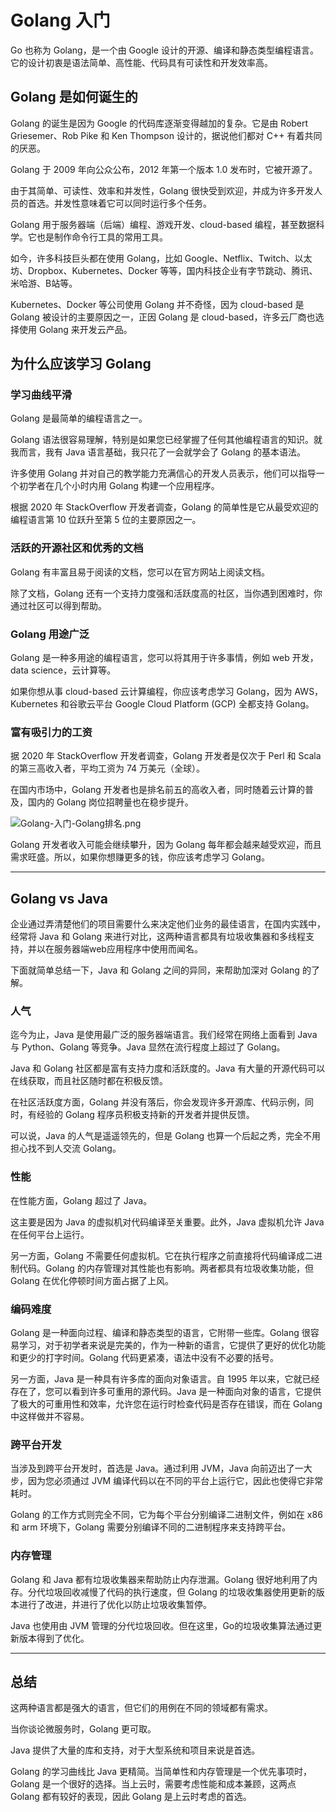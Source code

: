 # Golang 入门

Go 也称为 Golang，是一个由 Google 设计的开源、编译和静态类型编程语言。它的设计初衷是语法简单、高性能、代码具有可读性和开发效率高。

## Golang 是如何诞生的

Golang 的诞生是因为 Google 的代码库逐渐变得越加的复杂。它是由 Robert Griesemer、Rob Pike 和 Ken Thompson 设计的，据说他们都对 C++ 有着共同的厌恶。

Golang 于 2009 年向公众公布，2012 年第一个版本 1.0 发布时，它被开源了。

由于其简单、可读性、效率和并发性，Golang 很快受到欢迎，并成为许多开发人员的首选。并发性意味着它可以同时运行多个任务。

Golang 用于服务器端（后端）编程、游戏开发、cloud-based 编程，甚至数据科学。它也是制作命令行工具的常用工具。

如今，许多科技巨头都在使用 Golang，比如 Google、Netflix、Twitch、以太坊、Dropbox、Kubernetes、Docker 等等，国内科技企业有字节跳动、腾讯、米哈游、B站等。

Kubernetes、Docker 等公司使用 Golang 并不奇怪，因为 cloud-based 是 Golang 被设计的主要原因之一，正因 Golang 是 cloud-based，许多云厂商也选择使用 Golang 来开发云产品。

## 为什么应该学习 Golang

### 学习曲线平滑

Golang 是最简单的编程语言之一。

Golang 语法很容易理解，特别是如果您已经掌握了任何其他编程语言的知识。就我而言，我有 Java 语言基础，我只花了一会就学会了 Golang 的基本语法。

许多使用 Golang 并对自己的教学能力充满信心的开发人员表示，他们可以指导一个初学者在几个小时内用 Golang 构建一个应用程序。

根据 2020 年 StackOverflow 开发者调查，Golang 的简单性是它从最受欢迎的编程语言第 10 位跃升至第 5 位的主要原因之一。

### 活跃的开源社区和优秀的文档

Golang 有丰富且易于阅读的文档，您可以在官方网站上阅读文档。

除了文档，Golang 还有一个支持力度强和活跃度高的社区，当你遇到困难时，你通过社区可以得到帮助。

### Golang 用途广泛

Golang 是一种多用途的编程语言，您可以将其用于许多事情，例如 web 开发，data science，云计算等。

如果你想从事 cloud-based 云计算编程，你应该考虑学习 Golang，因为 AWS，Kubernetes 和谷歌云平台 Google Cloud Platform (GCP) 全都支持 Golang。

### 富有吸引力的工资

据 2020 年 StackOverflow 开发者调查，Golang 开发者是仅次于 Perl 和 Scala 的第三高收入者，平均工资为 74 万美元（全球）。

在国内市场中，Golang 开发者也是排名前五的高收入者，同时随着云计算的普及，国内的 Golang 岗位招聘量也在稳步提升。

![Golang-入门-Golang排名.png](https://cnymw.github.io/GolangStudy/docs/Golang-入门/Golang-入门-Golang排名.png)

Golang 开发者收入可能会继续攀升，因为 Golang 每年都会越来越受欢迎，而且需求旺盛。所以，如果你想赚更多的钱，你应该考虑学习 Golang。

---

## Golang vs Java

企业通过弄清楚他们的项目需要什么来决定他们业务的最佳语言，在国内实践中，经常将 Java 和 Golang 来进行对比，这两种语言都具有垃圾收集器和多线程支持，并以在服务器端web应用程序中使用而闻名。

下面就简单总结一下，Java 和 Golang 之间的异同，来帮助加深对 Golang 的了解。

### 人气

迄今为止，Java 是使用最广泛的服务器端语言。我们经常在网络上面看到 Java 与 Python、Golang 等竞争。Java 显然在流行程度上超过了 Golang。

Java 和 Golang 社区都是富有支持力度和活跃度的。Java 有大量的开源代码可以在线获取，而且社区随时都在积极反馈。

在社区活跃度方面，Golang 并没有落后，你会发现许多开源库、代码示例，同时，有经验的 Golang 程序员积极支持新的开发者并提供反馈。

可以说，Java 的人气是遥遥领先的，但是 Golang 也算一个后起之秀，完全不用担心找不到人交流 Golang。

### 性能

在性能方面，Golang 超过了 Java。

这主要是因为 Java 的虚拟机对代码编译至关重要。此外，Java 虚拟机允许 Java 在任何平台上运行。

另一方面，Golang 不需要任何虚拟机。它在执行程序之前直接将代码编译成二进制代码。Golang 的内存管理对其性能也有影响。两者都具有垃圾收集功能，但 Golang 在优化停顿时间方面占据了上风。

### 编码难度

Golang 是一种面向过程、编译和静态类型的语言，它附带一些库。Golang 很容易学习，对于初学者来说是完美的，作为一种新的语言，它提供了更好的优化功能和更少的打字时间。Golang 代码更紧凑，语法中没有不必要的括号。

另一方面，Java 是一种具有许多库的面向对象语言。自 1995 年以来，它就已经存在了，您可以看到许多可重用的源代码。Java 是一种面向对象的语言，它提供了极大的可重用性和效率，允许您在运行时检查代码是否存在错误，而在 Golang 中这样做并不容易。

### 跨平台开发

当涉及到跨平台开发时，首选是 Java。通过利用 JVM，Java 向前迈出了一大步，因为您必须通过 JVM 编译代码以在不同的平台上运行它，因此也使得它非常耗时。

Golang 的工作方式则完全不同，它为每个平台分别编译二进制文件，例如在 x86 和 arm 环境下，Golang 需要分别编译不同的二进制程序来支持跨平台。

### 内存管理

Golang 和 Java 都有垃圾收集器来帮助防止内存泄漏。Golang 很好地利用了内存。分代垃圾回收减慢了代码的执行速度，但 Golang 的垃圾收集器使用更新的版本进行了改进，并进行了优化以防止垃圾收集暂停。

Java 也使用由 JVM 管理的分代垃圾回收。但在这里，Go的垃圾收集算法通过更新版本得到了优化。

---

## 总结

这两种语言都是强大的语言，但它们的用例在不同的领域都有需求。

当你谈论微服务时，Golang 更可取。

Java 提供了大量的库和支持，对于大型系统和项目来说是首选。

Golang 的学习曲线比 Java 更精简。当简单性和内存管理是一个优先事项时，Golang 是一个很好的选择。当上云时，需要考虑性能和成本兼顾，这两点 Golang 都有较好的表现，因此 Golang 是上云时考虑的首选。